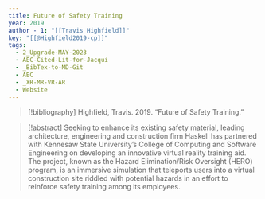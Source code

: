 ```yaml
---
title: Future of Safety Training
year: 2019
author - 1: "[[Travis Highfield]]"
key: "[[@Highfield2019-cp]]"
tags:
  - 2_Upgrade-MAY-2023
  - AEC-Cited-Lit-for-Jacqui
  - _BibTex-to-MD-Git
  - AEC
  - _XR-MR-VR-AR
  - Website
---
```


> [!bibliography]
> Highfield, Travis. 2019. “Future of Safety Training.” 

> [!abstract]
> Seeking to enhance its existing safety material, leading architecture, engineering and construction firm Haskell has partnered with Kennesaw State University’s College of Computing and Software Engineering on developing an innovative virtual reality training aid. The project, known as the Hazard Elimination/Risk Oversight (HERO) program, is an immersive simulation that teleports users into a virtual construction site riddled with potential hazards in an effort to reinforce safety training among its employees.